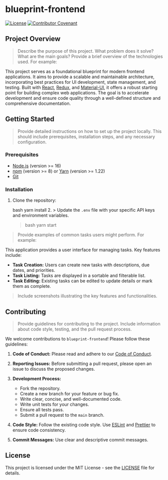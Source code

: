 # blueprint-frontend

[![License](https://img.shields.io/badge/License-MIT-yellow.svg)](https://opensource.org/licenses/MIT)
[![Contributor Covenant](https://img.shields.io/badge/Contributor%20Covenant-2.1-4baaaa.svg)](code_of_conduct.md)

## Project Overview

> Describe the purpose of this project. What problem does it solve? What are the main goals?  Provide a brief overview of the technologies used.  For example:

This project serves as a foundational blueprint for modern frontend applications. It aims to provide a scalable and maintainable architecture, incorporating best practices for UI development, state management, and testing. Built with [React](https://reactjs.org/), [Redux](https://redux.js.org/), and [Material-UI](https://material-ui.com/), it offers a robust starting point for building complex web applications.  The goal is to accelerate development and ensure code quality through a well-defined structure and comprehensive documentation.

## Getting Started

> Provide detailed instructions on how to set up the project locally. This should include prerequisites, installation steps, and any necessary configuration.

### Prerequisites

- [Node.js](https://nodejs.org/) (version >= 16)
- [npm](https://www.npmjs.com/) (version >= 8) or [Yarn](https://yarnpkg.com/) (version >= 1.22)
- [Git](https://git-scm.com/)

### Installation

1.  Clone the repository:

    bash
    yarn install
    2.  > Update the `.env` file with your specific API keys and environment variables.
    > bash
yarn start
> Provide examples of common tasks users might perform.  For example:

This application provides a user interface for managing tasks. Key features include:

-   **Task Creation:** Users can create new tasks with descriptions, due dates, and priorities.
-   **Task Listing:** Tasks are displayed in a sortable and filterable list.
-   **Task Editing:** Existing tasks can be edited to update details or mark them as complete.

> Include screenshots illustrating the key features and functionalities.

## Contributing

> Provide guidelines for contributing to the project. Include information about code style, testing, and the pull request process.

We welcome contributions to `blueprint-frontend`! Please follow these guidelines:

1.  **Code of Conduct:** Please read and adhere to our [Code of Conduct](code_of_conduct.md).

2.  **Reporting Issues:** Before submitting a pull request, please open an issue to discuss the proposed changes.

3.  **Development Process:**

    -   Fork the repository.
    -   Create a new branch for your feature or bug fix.
    -   Write clear, concise, and well-documented code.
    -   Write unit tests for your changes.
    -   Ensure all tests pass.
    -   Submit a pull request to the `main` branch.

4.  **Code Style:** Follow the existing code style. Use [ESLint](https://eslint.org/) and [Prettier](https://prettier.io/) to ensure code consistency.

5.  **Commit Messages:** Use clear and descriptive commit messages.

## License

This project is licensed under the MIT License - see the [LICENSE](LICENSE) file for details.

